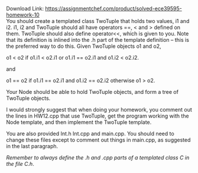 Download Link: https://assignmentchef.com/product/solved-ece39595-homework-10
<br>
You should create a templated class TwoTuple that holds two values, i1 and i2. i1, i2 and TwoTuple should all have operators ==, &lt; and &gt; defined on them.  TwoTuple should also define operator&lt;&lt;, which is given to you. Note that its definition is inlined into the .h part of the template definition – this is the preferred way to do this. Given TwoTuple objects o1 and o2,

o1 &lt; o2 if o1.i1 &lt; o2.i1 or o1.i1 == o2.i1 and o1.i2 &lt; o2.i2.

and

o1 == o2 if o1.i1 == o2.i1 and o1.i2 == o2.i2 otherwise o1 &gt; o2.

Your Node should be able to hold TwoTuple objects, and form a tree of TwoTuple objects.

I would strongly suggest that when doing your homework, you comment out the lines in HW12.cpp that use TwoTuple, get the program working with the Node template, and then implement the TwoTuple template.

You are also provided Int.h Int.cpp and main.cpp.  You should need to change these files except to comment out things in main.cpp, as suggested in the last paragraph.

<em>Remember to always define the .h and .cpp parts of a templated class C in the file C.h</em>.